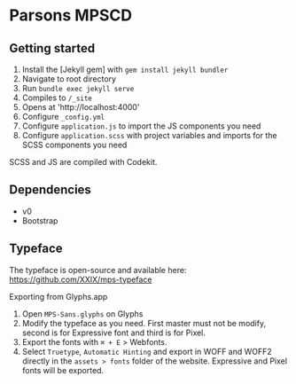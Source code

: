 # Parsons MPSCD

## Getting started
1. Install the [Jekyll gem] with `gem install jekyll bundler`
3. Navigate to root directory
4. Run `bundle exec jekyll serve`
5. Compiles to `/_site`
6. Opens at 'http://localhost:4000'
6. Configure `_config.yml`
7. Configure `application.js` to import the JS components you need
8. Configure `application.scss` with project variables and imports for the SCSS components you need

SCSS and JS are compiled with Codekit.

## Dependencies
- v0
- Bootstrap

## Typeface
The typeface is open-source and available here: https://github.com/XXIX/mps-typeface

Exporting from Glyphs.app
1. Open `MPS-Sans.glyphs` on Glyphs
2. Modify the typeface as you need. First master must not be modify, second is for Expressive font and third is for Pixel.
3. Export the fonts with `⌘ + E` > Webfonts.
4. Select `Truetype`, `Automatic Hinting` and export in WOFF and WOFF2 directly in the `assets > fonts` folder of the website. Expressive and Pixel fonts will be exported.
